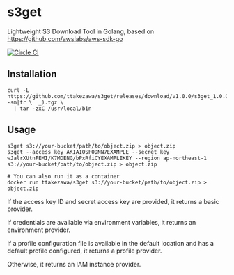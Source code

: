 # s3get

Lightweight S3 Download Tool in Golang, based on https://github.com/awslabs/aws-sdk-go

[![Circle CI](https://circleci.com/gh/ttakezawa/s3get.png?style=shield)](https://circleci.com/gh/ttakezawa/s3get)

## Installation

    curl -L https://github.com/ttakezawa/s3get/releases/download/v1.0.0/s3get_1.0.0_$(uname -sm|tr \  _).tgz \
      | tar -zxC /usr/local/bin

## Usage

    s3get s3://your-bucket/path/to/object.zip > object.zip
    s3get --access_key AKIAIOSFODNN7EXAMPLE --secret_key wJalrXUtnFEMI/K7MDENG/bPxRfiCYEXAMPLEKEY --region ap-northeast-1 s3://your-bucket/path/to/object.zip > object.zip

    # You can also run it as a container
    docker run ttakezawa/s3get s3://your-bucket/path/to/object.zip > object.zip

If the access key ID and secret access key are provided, it returns a basic
provider.

If credentials are available via environment variables, it returns an
environment provider.

If a profile configuration file is available in the default location and has
a default profile configured, it returns a profile provider.

Otherwise, it returns an IAM instance provider.
